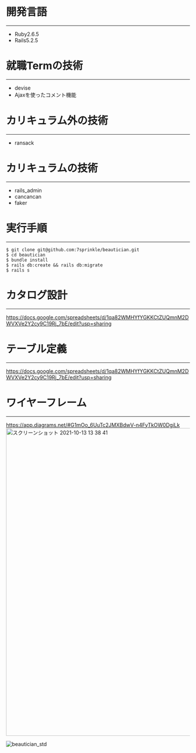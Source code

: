 # 開発言語
***
* Ruby2.6.5
* Rails5.2.5   
# 就職Termの技術
***
* devise
* Ajaxを使ったコメント機能   
# カリキュラム外の技術
***
* ransack   
# カリキュラムの技術
***
* rails_admin
* cancancan
* faker   
# 実行手順
***
 ```
 $ git clone git@github.com:7sprinkle/beautician.git
 $ cd beautician
 $ bundle install
 $ rails db:create && rails db:migrate
 $ rails s
```
# カタログ設計
***
https://docs.google.com/spreadsheets/d/1qa82WMHYfYGKKCtZUQmnM2DWVXVe2Y2cy9C19Rj_7bE/edit?usp=sharing

# テーブル定義
***
https://docs.google.com/spreadsheets/d/1qa82WMHYfYGKKCtZUQmnM2DWVXVe2Y2cy9C19Rj_7bE/edit?usp=sharing
# ワイヤーフレーム
***
https://app.diagrams.net/#G1mOo_6UuTc2JMXBdwV-n4FyTkOW0DgiLk
<img width="841" alt="スクリーンショット 2021-10-13 13 38 41" src="https://user-images.githubusercontent.com/76718149/137068441-08920771-7b7f-4b78-8cab-d65cc0d54552.png">


![beautician_std](https://user-images.githubusercontent.com/76718149/136399768-cc617476-2370-4c35-a198-a84a73d0818c.png)